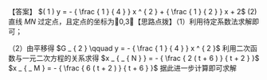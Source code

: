 【答案】 $( 1 ) y = - { \frac { 1 } { 4 } } x ^ { 2 } + { \frac { 1 } { 2 } } x + 2$ (2)直线 $M N$ 过定点，且定点的坐标为0,3【思路点拨】（1）利用待定系数法求解即可；

（2）由平移得 $G _ { 2 } \qquad y = - { \frac { 1 } { 4 } } x ^ { 2 }$ 利用二次函数与一元二次方程的关系求得 $x _ { _ { N } } = - { \frac { 2 ( t + 6 ) } { t + 2 } }$ $x _ { _ M } = - { \frac { 6 ( t + 2 ) } { t + 6 } }$ 据此进一步计算即可求解
